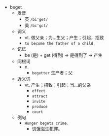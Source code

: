 - beget
  - 发音
    - 英 `/bi'get/`
    - 美 `/bɪ'ɡɛt/`
  - 词义
    - vt. 做父亲；为…生父；产生；引起，招致
    - `to become the father of a child`
  - 记忆
    - be (是) + get (得到) → 是得到了 → 产生
  - 同根词
    - n.
      - `begetter` 生产者；父
  - 近义词
    - vt. 产生；招致；引起；当…的父亲
      - `effect`
      - `attract`
      - `invite`
      - `produce`
      - `court`
  - 例句
    - `Hunger begets crime.`
      - 饥饿滋生犯罪。

